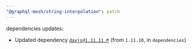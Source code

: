 ```yaml
---
"@graphql-mesh/string-interpolation": patch
---
```

dependencies updates:
  - Updated dependency [`dayjs@1.11.11` ↗︎](https://www.npmjs.com/package/dayjs/v/1.11.11) (from `1.11.10`, in `dependencies`)
